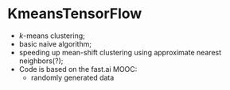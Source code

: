# KmeansTensorFlow
- *k*-means clustering;
- basic naive algorithm;
- speeding up mean-shift clustering using approximate nearest neighbors(?);
- Code is based on the fast.ai MOOC: 
    - randomly generated data
